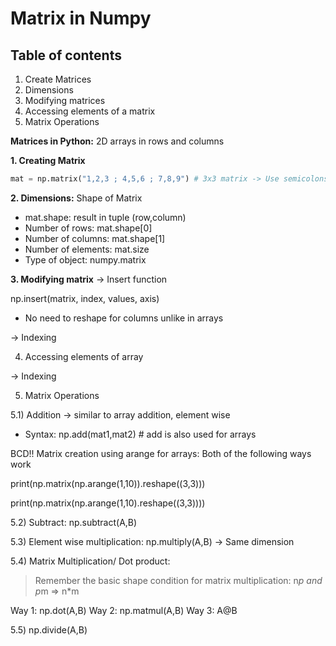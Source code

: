 # Matrix in Numpy

## Table of contents

1. Create Matrices
2. Dimensions
3. Modifying matrices
4. Accessing elements of a matrix
5. Matrix Operations

**Matrices in Python:** 2D arrays in rows and columns

**1. Creating Matrix**
```Python
mat = np.matrix("1,2,3 ; 4,5,6 ; 7,8,9") # 3x3 matrix -> Use semicolons and ""
```

**2. Dimensions:**  Shape of Matrix
* mat.shape: result in tuple (row,column)
* Number of rows: mat.shape[0]
* Number of columns: mat.shape[1]
* Number of elements: mat.size
* Type of object: numpy.matrix

**3. Modifying matrix**
-> Insert function

np.insert(matrix, index, values, axis)

* No need to reshape for columns unlike in arrays

-> Indexing

4. Accessing elements of array 

-> Indexing 

5. Matrix Operations

5.1) Addition -> similar to array addition, element wise

* Syntax: np.add(mat1,mat2) # add is also used for arrays

BCD!! Matrix creation using arange for arrays: Both of the following ways work

print(np.matrix(np.arange(1,10)).reshape((3,3)))

print(np.matrix(np.arange(1,10).reshape((3,3))))

5.2) Subtract: np.subtract(A,B)

5.3) Element wise multiplication: np.multiply(A,B) -> Same dimension

5.4) Matrix Multiplication/ Dot product: 

> Remember the basic shape condition for matrix multiplication: n*p and p*m => n*m

Way 1: np.dot(A,B)
Way 2: np.matmul(A,B)
Way 3: A@B

5.5) np.divide(A,B)
